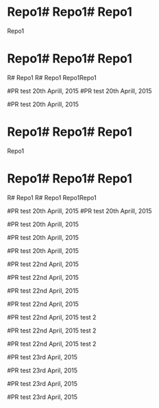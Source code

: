 # Repo1# Repo1# Repo1
Repo1
# Repo1# Repo1# Repo1
R# Repo1
R# Repo1
Repo1Repo1

#PR test 20th Aprill, 2015
#PR test 20th Aprill, 2015

#PR test 20th Aprill, 2015
# Repo1# Repo1# Repo1
Repo1
# Repo1# Repo1# Repo1
R# Repo1
R# Repo1
Repo1Repo1

#PR test 20th Aprill, 2015
#PR test 20th Aprill, 2015

#PR test 20th Aprill, 2015

#PR test 20th Aprill, 2015

#PR test 20th Aprill, 2015

#PR test 22nd April, 2015

#PR test 22nd April, 2015

#PR test 22nd April, 2015

#PR test 22nd April, 2015

#PR test 22nd April, 2015 test 2

#PR test 22nd April, 2015 test 2

#PR test 22nd April, 2015 test 2

#PR test 23rd April, 2015

#PR test 23rd April, 2015

#PR test 23rd April, 2015

#PR test 23rd April, 2015
